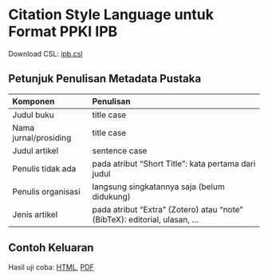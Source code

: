 # Citation Style Language untuk Format PPKI IPB

Download CSL: [ipb.csl](ipb.csl)

## Petunjuk Penulisan Metadata Pustaka

| Komponen              | Penulisan                                                                |
|:----------------------|:-------------------------------------------------------------------------|
| Judul buku            | title case                                                               |
| Nama jurnal/prosiding | title case                                                               |
| Judul artikel         | sentence case                                                            |
| Penulis tidak ada     | pada atribut “Short Title”: kata pertama dari judul                      |
| Penulis organisasi    | langsung singkatannya saja (belum didukung)                              |
| Jenis artikel         | pada atribut “Extra” (Zotero) atau “note” (BibTeX): editorial, ulasan, … |



## Contoh Keluaran

Hasil uji coba: [HTML](test/ppki4.html), [PDF](test/ppki4.pdf)

